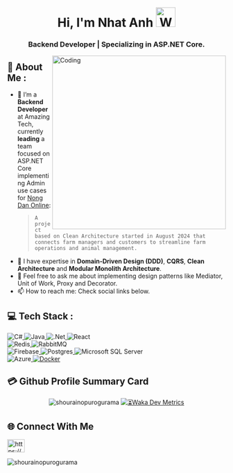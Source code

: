 <h1 align="center">Hi, I'm Nhat Anh <img src="https://raw.githubusercontent.com/nixin72/nixin72/master/wave.gif" 
         alt="Waving hand animated gif"
         height="45"
         width="45" /></h1>
<h3 align="center">Backend Developer | Specializing in ASP.NET Core.</h3>

<img align="right" alt="Coding" width="400" src="https://i.pinimg.com/originals/e8/f4/53/e8f453469a3ec97ecd354df465d73913.gif">

## 💫 About Me :
- 🔭 I’m a **Backend Developer** at Amazing Tech, currently **leading** a team focused on ASP.NET Core implementing Admin use cases for [Nong Dan Online](https://nongdanonline.vn/):
  >```A project based on Clean Architecture started in August 2024 that connects farm managers and customers to streamline farm operations and animal management.```
- 🌱 I have expertise in **Domain-Driven Design (DDD)**, **CQRS**, **Clean Architecture** and **Modular Monolith Architecture**.
- 💬 Feel free to ask me about implementing design patterns like Mediator, Unit of Work, Proxy and Decorator.
- 📫 How to reach me: Check social links below.


## 💻 Tech Stack :

<a href="https://learn.microsoft.com/en-us/dotnet/csharp/" target="_blank">
  <img src="https://img.shields.io/badge/c%23-%23239120.svg?style=for-the-badge&logo=csharp&logoColor=white" alt="C#" style="display:inline-block;" />
</a>
<a href="https://www.java.com/" target="_blank">
  <img src="https://img.shields.io/badge/java-%23ED8B00.svg?style=for-the-badge&logo=openjdk&logoColor=white" alt="Java" style="display:inline-block;" />
</a>
<a href="https://dotnet.microsoft.com/en-us/" target="_blank">
  <img src="https://img.shields.io/badge/.NET-5C2D91?style=for-the-badge&logo=.net&logoColor=white" alt=".Net" style="display:inline-block;" />
</a>
<a href="https://reactjs.org/" target="_blank">
  <img src="https://img.shields.io/badge/react-%2320232a.svg?style=for-the-badge&logo=react&logoColor=%2361DAFB" alt="React" style="display:inline-block;" />
</a>
<br/>
<a href="https://redis.io/" target="_blank">
  <img src="https://img.shields.io/badge/redis-%23DD0031.svg?style=for-the-badge&logo=redis&logoColor=white" alt="Redis" style="display:inline-block;" />
</a>
<a href="https://www.rabbitmq.com/" target="_blank">
  <img src="https://img.shields.io/badge/rabbitmq-FF6600?style=for-the-badge&logo=rabbitmq&logoColor=white" alt="RabbitMQ" style="display:inline-block;" />
</a>
<br/>
<a href="https://firebase.google.com/" target="_blank">
  <img src="https://img.shields.io/badge/firebase-a08021?style=for-the-badge&logo=firebase&logoColor=ffcd34" alt="Firebase" style="display:inline-block;" />
</a>
<a href="https://www.postgresql.org/" target="_blank">
  <img src="https://img.shields.io/badge/postgres-%23316192.svg?style=for-the-badge&logo=postgresql&logoColor=white" alt="Postgres" style="display:inline-block;" />
</a>
<a href="https://learn.microsoft.com/en-us/sql/" target="_blank">
  <img src="https://img.shields.io/badge/Microsoft%20SQL%20Server-CC2927?style=for-the-badge&logo=microsoft%20sql%20server&logoColor=white" alt="Microsoft SQL Server" style="display:inline-block;" />
</a>
<br/>
<a href="https://azure.microsoft.com/en-us/" target="_blank">
  <img src="https://img.shields.io/badge/azure-%230072C6.svg?style=for-the-badge&logo=microsoftazure&logoColor=white" alt="Azure" style="display:inline-block;" />
</a>
<a href="https://www.docker.com/">
  <img src="https://img.shields.io/badge/docker-%230db7ed.svg?style=for-the-badge&logo=docker&logoColor=white" alt="Docker" />
</a>


## 💳 Github Profile Summary Card
<div align="center">
  <img src="https://github-readme-streak-stats.herokuapp.com/?user=shourainopurogurama" alt="shourainopurogurama" style="display: inline-block;">
         
  <a href="https://wakatime.com/@anhtnse" style="display: inline-block;">
    <img src="https://github-readme-stats.vercel.app/api/wakatime?username=anhtnse&custom_title=Dev%20Metrics%20(01%20Nov%202024%20-%20now)&text_color=151515&title_color=FB8C00&icon_color=151515" alt="⏳Waka Dev Metrics">
  </a>
</div>


<!-- <div align="center"> -->
<!-- <picture> -->
<!--   <source media="(prefers-color-scheme: dark)" srcset="https://github.com/ShouraiNoPurogurama/ShouraiNoPurogurama/blob/output/github-contribution-grid-snake.svg"> -->
<!--   <source media="(prefers-color-scheme: light)" srcset="https://github.com/ShouraiNoPurogurama/ShouraiNoPurogurama/blob/output/github-contribution-grid-snake.svg"> -->
<!--   <img alt="github contribution grid snake animation" src="https://github.com/ShouraiNoPurogurama/ShouraiNoPurogurama/blob/output/github-contribution-grid-snake.svg"> -->
<!-- </picture> -->
<!-- </div> -->


##  🌐 Connect With Me
<p align="left">
<a href="https://fb.com/n.a.1203" target="blank"><img align="center" src="https://raw.githubusercontent.com/rahuldkjain/github-profile-readme-generator/master/src/images/icons/Social/facebook.svg" alt="https://www.facebook.com/n.a.1203" height="30" width="40" /></a>
</p>

 <p align="left"> <img src="https://komarev.com/ghpvc/?username=shourainopurogurama&label=Profile%20views&color=0e75b6&style=flat" alt="shourainopurogurama"/>
